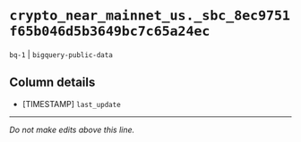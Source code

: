 # `crypto_near_mainnet_us._sbc_8ec9751f65b046d5b3649bc7c65a24ec`
`bq-1` | `bigquery-public-data`

## Column details
* [TIMESTAMP] `last_update`

-------------------------------------------------------------------------------
*Do not make edits above this line.*

